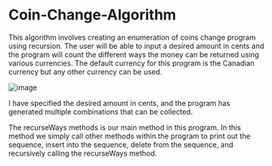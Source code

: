 # Coin-Change-Algorithm
This algorithm involves creating an enumeration of coins change program using recursion. The user will be able to input a desired amount in cents and the program will count the different ways the money can be returned using various currencies. The default currency for this program is the Canadian currency but any other currency can be used. 




![image](https://github.com/itsnavid06/Coin-Change-Machine/assets/92177592/2865299b-2bed-4350-a341-7cc75194abaa)

I have specified the desired amount in cents, and the program has generated multiple combinations that can be collected.  

The recurseWays methods is our main method in this program. In this method we simply call other 
methods within the program to print out the sequence, insert into the sequence, delete from the 
sequence, and recursively calling the recurseWays method.
